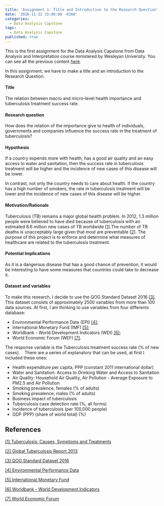 ```yaml
---
title: 'Assignment 1: Title and Introduction to the Research Question'
date: '2016-11-22 15:00:00 -0300'
categories:
  - Data Analysis Capstone
tags:
  - Data Analysis Capstone
published: true
---
```


This is the first assignment for the Data Analysis Capstone from Data Analysis and Interpretation course ministered by Wesleyan University.
You can see all the previous content [here](https://yan-duarte.github.io/tags/).

In this assignment, we have to make a title and an introduction to the Research Question.

#### **Title**
The relation between macro and micro-level health importance and tuberculosis treatment success rate.

#### **Research question**

How does the relation of the importance give to health of individuals, governments and companies influence the success rate in the treatment of tuberculosis?

#### **Hypothesis**

If a country expends more with health, has a good air quality and an easy access to water and sanitation, then the success rate in tuberculosis treatment will be higher and the incidence of new cases of this disease will be lower.

In contrast, not only the country needs to care about health. If the country has a high number of smokers, the rate in tuberculosis treatment will be lower and the incidence of new cases of this disease will be higher.

#### **Motivation/Rationale**

Tuberculosis (TB) remains a major global health problem. 
In 2012, 1.3 million people were believed to have died because of tuberculosis with an estimated 8.6 million new cases of TB worldwide [[1]][ref_01].The number of TB deaths is unacceptably large given that most are preventable [[2]][ref_02].
The purpose of this project is to enforce and determine what measures of healthcare are related to the tuberculosis treatment.

#### **Potential Implications**

As it is a dangerous disease that has a good chance of prevention, it would be interesting to have some measures that countries could take to decrease it.

#### **Dataset and variables**

To make this research, I decide to use the QOG Standard Dataset 2016 [[3]][ref_03]. This dataset consists of approximately 2500 variables from more than 100 data sources.
At first, I am thinking to use variables from four differents database:
  
  - Environmental Performance Data (EPI) [[4]][ref_04];
  - International Monetary Fund (IMF) [[5]][ref_05];
  - Worldbank - World Development Indicators (WDI) [[6]][ref_06];
  - World Economic Forum (WEF) [[7]][ref_07].
  
The response variable is the Tuberculosis treatment success rate (% of new cases).
  
There are a series of explanatory that can be used, at first I included these ones:

  - Health expenditure per capita, PPP (constant 2011 international dollar)
  - Water and Sanitation: Access to Drinking Water and Access to Sanitation
  - Air Quality: Household Air Quality, Air Pollution - Average Exposure to PM2.5 and Air Pollution
  - Smoking prevalence, females (% of adults)
  - Smoking prevalence, males (% of adults)
  - Business impact of tuberculosis
  - Tuberculosis case detection rate (%, all forms)
  - Incidence of tuberculosis (per 100,000 people)
  - GDP (PPP) (share of world total) (%)


## **References**

[[1] Tuberculosis: Causes, Symptoms and Treatments][ref_01]

[[2] Global Tuberculosis Report 2013][ref_02]

[[3] QOG Standard Dataset 2016][ref_03]

[[4] Environmental Performance Data][ref_04]

[[5] International Monetary Fund][ref_05]

[[6] Worldbank - World Development Indicators][ref_06]

[[7] World Economic Forum][ref_07]


[ref_01]: http://www.medicalnewstoday.com/articles/8856.php
[ref_02]: http://apps.who.int/iris/bitstream/10665/91355/1/9789241564656_eng.pdf
[ref_03]: http://qog.pol.gu.se/data/datadownloads/qogstandarddata
[ref_04]: http://epi.yale.edu/downloads
[ref_05]: http://www.imf.org/external/pubs/ft/weo/2014/01/weodata/weoselgr.aspx
[ref_06]: http://data.worldbank.org/data-catalog/world-development-indicators
[ref_07]: http://www.weforum.org/issues/competitiveness-0/gci2012-data-platform
